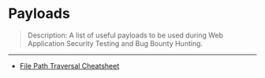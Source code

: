 # Payloads
>  Description: A list of useful payloads to be used during Web Application Security Testing and Bug Bounty Hunting.

---

* [File Path Traversal Cheatsheet](https://github.com/shreyaschavhan/payloads/tree/main/File%20Path%20Traversal)
